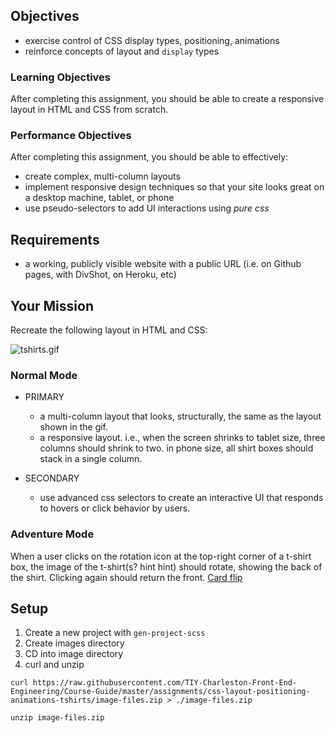 ## Objectives

- exercise control of CSS display types, positioning, animations
- reinforce concepts of layout and `display` types

### Learning Objectives

After completing this assignment, you should be able to create a responsive layout in HTML and CSS from scratch.

### Performance Objectives

After completing this assignment, you should be able to effectively:

  - create complex, multi-column layouts 
  - implement responsive design techniques so that your site looks great on a desktop machine, tablet, or phone
  - use pseudo-selectors to add UI interactions using *pure css*

## Requirements

- a working, publicly visible website with a public URL (i.e. on Github pages, with DivShot, on Heroku, etc)

## Your Mission

Recreate the following layout in HTML and CSS:

![tshirts.gif](https://tiy-learn-content.s3.amazonaws.com/988a985f-tshirts.gif)

### Normal Mode

  - PRIMARY
    - a multi-column layout that looks, structurally, the same as the layout shown in the gif.
    - a responsive layout. i.e., when the screen shrinks to tablet size, three columns should shrink to two. in phone size, all shirt boxes should stack in a single column. 

  - SECONDARY
    - use advanced css selectors to create an interactive UI that responds to hovers or click behavior by users. 

### Adventure Mode

When a user clicks on the rotation icon at the top-right corner of a t-shirt box, the image of the t-shirt(s? hint hint) should rotate, showing the back of the shirt. Clicking again should return the front. 
[Card flip](https://desandro.github.io/3dtransforms/docs/card-flip.html)

## Setup
1. Create a new project with `gen-project-scss`
2. Create images directory
3. CD into image directory
4. curl and unzip 
```
curl https://raw.githubusercontent.com/TIY-Charleston-Front-End-Engineering/Course-Guide/master/assignments/css-layout-positioning-animations-tshirts/image-files.zip > ./image-files.zip

unzip image-files.zip
```
